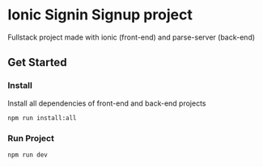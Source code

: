 # Ionic Signin Signup project

Fullstack project made with ionic (front-end) and parse-server (back-end)

## Get Started

### Install

Install all dependencies of front-end and back-end projects

    npm run install:all

### Run Project

    npm run dev
